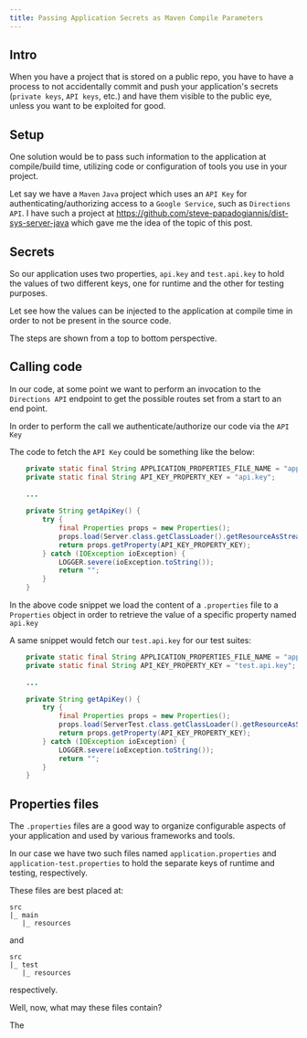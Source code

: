 ```yaml
---
title: Passing Application Secrets as Maven Compile Parameters
---
```


## Intro

When you have a project that is stored on a public repo, you have to have a process to not accidentally commit and push
your application's secrets (`private keys`, `API keys`, etc.)
and have them visible to the public eye, unless you want to be exploited for good.

## Setup

One solution would be to pass such information to the application at compile/build time, utilizing code or configuration
of tools you use in your project.

Let say we have a `Maven` `Java` project which uses an `API Key` for authenticating/authorizing access to
a `Google Service`, such as `Directions API`. I have such a project at
https://github.com/steve-papadogiannis/dist-sys-server-java which gave me the idea of the topic of this post.

## Secrets

So our application uses two properties, `api.key` and `test.api.key` to hold the values of two different keys, one for
runtime and the other for testing purposes.

Let see how the values can be injected to the application at compile time in order to not be present in the source code.

The steps are shown from a top to bottom perspective.

## Calling code

In our code, at some point we want to perform an invocation to the `Directions API`
endpoint to get the possible routes set from a start to an end point.

In order to perform the call we authenticate/authorize our code via the `API Key`

The code to fetch the `API Key` could be something like the below:

```java
    private static final String APPLICATION_PROPERTIES_FILE_NAME = "application.properties";
    private static final String API_KEY_PROPERTY_KEY = "api.key";
    
    ...
    
    private String getApiKey() {
        try {
            final Properties props = new Properties();
            props.load(Server.class.getClassLoader().getResourceAsStream(APPLICATION_PROPERTIES_FILE_NAME));
            return props.getProperty(API_KEY_PROPERTY_KEY);
        } catch (IOException ioException) {
            LOGGER.severe(ioException.toString());
            return "";
        }
    }
```

In the above code snippet we load the content of a `.properties` file
to a `Properties` object in order to retrieve the value of a specific
property named `api.key`

A same snippet would fetch our `test.api.key` for our test suites:

```java
    private static final String APPLICATION_PROPERTIES_FILE_NAME = "application-test.properties";
    private static final String API_KEY_PROPERTY_KEY = "test.api.key";
    
    ...

    private String getApiKey() {
        try {
            final Properties props = new Properties();
            props.load(ServerTest.class.getClassLoader().getResourceAsStream(APPLICATION_PROPERTIES_FILE_NAME));
            return props.getProperty(API_KEY_PROPERTY_KEY);
        } catch (IOException ioException) {
            LOGGER.severe(ioException.toString());
            return "";
        }
    }
```

## Properties files

The `.properties` files are a good way to organize configurable aspects of your application
and used by various frameworks and tools.

In our case we have two such files named `application.properties` and `application-test.properties`
to hold the separate keys of runtime and testing, respectively.

These files are best placed at:

```
src
|_ main
   |_ resources
```

and

```
src
|_ test
   |_ resources
```

respectively.

Well, now, what may these files contain? 

The 
